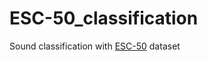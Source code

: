 # ESC-50_classification
Sound classification with [ESC-50](https://github.com/karolpiczak/ESC-50) dataset


